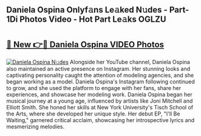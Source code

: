 ## Daniela Ospina Onlyf𝚊ns Le𝚊ked N𝚞des - Part-1Di Photos Video - Hot Part Le𝚊ks OGLZU

# <h2><a href="http://ac33978.deff.icu/?id=Daniela+Ospina">🔗 New 👉🔴 Daniela Ospina VIDEO Photos</a></h2>

[![Daniela Ospina N𝚞des](https://i.imgur.com/rIISA9y.gif)](http://ac33978.deff.icu/?id=Daniela+Ospina)
Alongside her YouTube channel, Daniela Ospina also maintained an active presence on Instagram. Her stunning looks and captivating personality caught the attention of modeling agencies, and she began working as a model. Daniela Ospina's Instagram following continued to grow, and she used the platform to engage with her fans, share her experiences, and showcase her modeling work. Daniela Ospina began her musical journey at a young age, influenced by artists like Joni Mitchell and Elliott Smith. She honed her skills at New York University's Tisch School of the Arts, where she developed her unique style. Her debut EP, "I'll Be Waiting," garnered critical acclaim, showcasing her introspective lyrics and mesmerizing melodies.
